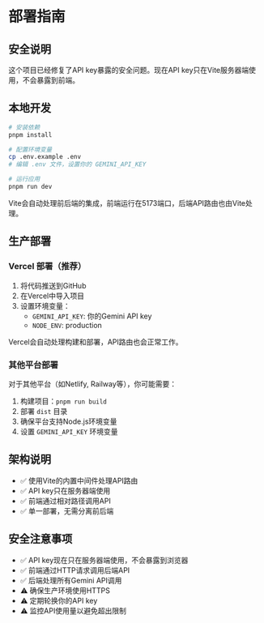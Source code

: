 # 部署指南

## 安全说明

这个项目已经修复了API key暴露的安全问题。现在API key只在Vite服务器端使用，不会暴露到前端。

## 本地开发

```bash
# 安装依赖
pnpm install

# 配置环境变量
cp .env.example .env
# 编辑 .env 文件，设置你的 GEMINI_API_KEY

# 运行应用
pnpm run dev
```

Vite会自动处理前后端的集成，前端运行在5173端口，后端API路由也由Vite处理。

## 生产部署

### Vercel 部署（推荐）

1. 将代码推送到GitHub
2. 在Vercel中导入项目
3. 设置环境变量：
   - `GEMINI_API_KEY`: 你的Gemini API key
   - `NODE_ENV`: production

Vercel会自动处理构建和部署，API路由也会正常工作。

### 其他平台部署

对于其他平台（如Netlify, Railway等），你可能需要：

1. 构建项目：`pnpm run build`
2. 部署 `dist` 目录
3. 确保平台支持Node.js环境变量
4. 设置 `GEMINI_API_KEY` 环境变量

## 架构说明

- ✅ 使用Vite的内置中间件处理API路由
- ✅ API key只在服务器端使用
- ✅ 前端通过相对路径调用API
- ✅ 单一部署，无需分离前后端

## 安全注意事项

- ✅ API key现在只在服务器端使用，不会暴露到浏览器
- ✅ 前端通过HTTP请求调用后端API
- ✅ 后端处理所有Gemini API调用
- ⚠️ 确保生产环境使用HTTPS
- ⚠️ 定期轮换你的API key
- ⚠️ 监控API使用量以避免超出限制
